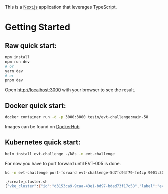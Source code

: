This is a [Next.js](https://nextjs.org/) application that leverages TypeScript.

# Getting Started

## Raw quick start:

```bash
npm install
npm run dev
# or
yarn dev
# or
pnpm dev
```

Open [http://localhost:3000](http://localhost:3000) with your browser to see the result.

## Docker quick start:

```bash
docker container run -d -p 3000:3000 tesin/evt-challenge:main-58
```

Images can be found on [DockerHub](https://hub.docker.com/repository/docker/tesin/evt-challenge/general)

## Kubernetes quick start:

```bash
helm install evt-challenge ./k8s -n evt-challenge
```

For now you have to port forward until EVT-005 is done.

```bash
kc -n evt-challenge port-forward evt-challenge-5d7fc94f79-fn4cp 9001:3000
```

```bash
./create_cluster.sh
{"vke_cluster":{"id":"d3153ca9-9caa-43e1-bd97-bdad73f17c58","label":"evt","date_created":"2023-04-17T03:02:21+00:00","cluster_subnet":"10.244.0.0\/16","service_subnet":"10.96.0.0\/12","ip":"0.0.0.0","endpoint":"d3153ca9-9caa-43e1-bd97-bdad73f17c58.vultr-k8s.com","version":"v1.26.2+2","region":"dfw","status":"pending","node_pools":[{"id":"40650941-7597-47e2-8e3a-c1f29fa45f75","date_created":"2023-04-17T03:02:22+00:00","date_updated":"2023-04-17T03:02:25+00:00","label":"my-label","tag":"my-tag","plan":"vc2-1c-2gb","status":"pending","min_nodes":2,"max_nodes":5,"auto_scaler":true,"node_quantity":2,"nodes":[{"id":"8098ac38-be32-4524-8b6c-57643bdd6b3e","label":"my-label-b97544c48d74","date_created":"2023-04-17T03:02:22+00:00","status":"pending"},{"id":"b70ca320-2db4-4159-81da-436b837e6094","label":"my-label-a083b87a7628","date_created":"2023-04-17T03:02:24+00:00","status":"pending"}]}]}}
```
